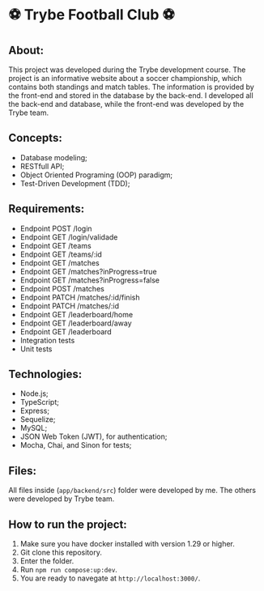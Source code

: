 # :soccer: Trybe Football Club :soccer:

## About:
This project was developed during the Trybe development course. The project is an informative website about a soccer championship, which contains both standings and match tables. The information is provided by the front-end and stored in the database by the back-end. I developed all the back-end and database, while the front-end was developed by the Trybe team.

## Concepts:
- Database modeling; 
- RESTfull API;
- Object Oriented Programing (OOP) paradigm;
- Test-Driven Development (TDD);

## Requirements:
- Endpoint POST /login
- Endpoint GET /login/validade
- Endpoint GET /teams
- Endpoint GET /teams/:id
- Endpoint GET /matches
- Endpoint GET /matches?inProgress=true
- Endpoint GET /matches?inProgress=false
- Endpoint POST /matches
- Endpoint PATCH /matches/:id/finish
- Endpoint PATCH /matches/:id
- Endpoint GET /leaderboard/home
- Endpoint GET /leaderboard/away
- Endpoint GET /leaderboard
- Integration tests
- Unit tests

## Technologies:
- Node.js;
- TypeScript;
- Express;
- Sequelize;
- MySQL;
- JSON Web Token (JWT), for authentication;
- Mocha, Chai, and Sinon for tests;

## Files:
All files inside (`app/backend/src`) folder were developed by me. The others were developed by Trybe team.

## How to run the project:
1. Make sure you have docker installed with version 1.29 or higher.
2. Git clone this repository.
3. Enter the folder.
4. Run `npm run compose:up:dev`.
5. You are ready to navegate at `http://localhost:3000/`.
  
